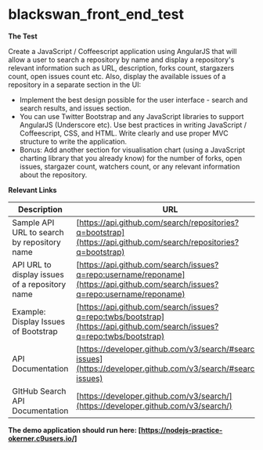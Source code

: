 # blackswan_front_end_test

**The Test**

Create a JavaScript / Coffeescript application using AngularJS that will allow a user to search a repository by name and display a repository's relevant information such as URL, description, forks count, stargazers count, open issues count etc. Also, display the available issues of a repository in a separate section in the UI:

- Implement the best design possible for the user interface - search and search results, and issues section.
- You can use Twitter Bootstrap and any JavaScript libraries to support AngularJS (Underscore etc). Use best practices in writing JavaScript / Coffeescript, CSS, and HTML. Write clearly and use proper MVC structure to write the application.
- Bonus: Add another section for visualisation chart (using a JavaScript charting library that you already know) for the number of forks, open issues, stargazer count, watchers count, or any relevant information about the repository.

**Relevant Links**

| Description | URL |
| --- | --- |
| Sample API URL to search by repository name | [https://api.github.com/search/repositories?q=bootstrap](https://api.github.com/search/repositories?q=bootstrap) |
| API URL to display issues of a repository name | [https://api.github.com/search/issues?q=repo:username/reponame](https://api.github.com/search/issues?q=repo:username/reponame) |
| Example: Display Issues of Bootstrap | [https://api.github.com/search/issues?q=repo:twbs/bootstrap](https://api.github.com/search/issues?q=repo:twbs/bootstrap) |
| API Documentation | [https://developer.github.com/v3/search/#search-issues](https://developer.github.com/v3/search/#search-issues) |
| GItHub Search API Documentation | [https://developer.github.com/v3/search/](https://developer.github.com/v3/search/) |


**The demo application should run here: [https://nodejs-practice-okerner.c9users.io/]**
